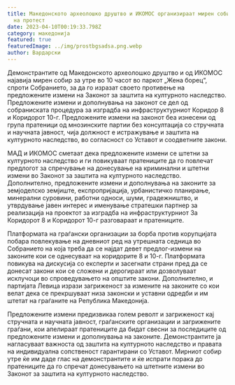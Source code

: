 ```yaml
---
title: Македонското археолошко друштво и ИКОМОС организираат мирен собир во знак
  на протест
date: 2023-04-10T00:19:33.798Z
category: македонија
featured: true
featuredImage: ../img/prostbgsadsa.png.webp
author: Вардарски
---
```


Демонстрантите од Македонското археолошко друштво и од ИКОМОС најавија мирен собир за утре во 10 часот во паркот „Жена борец“, спроти Собранието, за да го изразат своето противење на предложените измени на Законот за заштита на културното наследство. Предложените измени и дополнувања на законот се дел од собраниската процедура за изградба на инфраструктурниот Коридор 8 и Коридорот 10-г. Предложените измени на законот беа изнесени од група пратеници од мнозинските партии без консултација со стручната и научната јавност, чија должност е истражување и заштита на културното наследство, во согласност со Уставот и соодветните закони.

МАД и ИКОМОС сметаат дека предложените измени се штетни за културното наследство и ги повикуваат пратениците да го повлечат предлогот за спречување на донесување на криминални и штетни измени во Законот за заштита на културното наследство. Дополнително, предложените измени и дополнувања на законите за земјоделско земјиште, експропријација, урбанистичко планирање, минерални суровини, работни односи, шуми, градежништво, и утврдување јавен интерес и именување стратешки партнер за реализација на проектот за изградба на инфраструктурниот За Коридорот 8 и Коридорот 10-г разговараат и пратениците.

Платформата на граѓански организации за борба против корупцијата побара повлекување на дневниот ред на утрешната седница во Собранието на која треба да се најдат девет предлог-измени на законите кои се однесуваат на коридорите 8 и 10-г. Платформата повикува на дискусија со експерти и засегнати страни пред да се донесат закони кои се сложени и дерогираат или дозволуваат исклучоци во спроведувањето на општите закони. Дополнително, и партијата Левица изрази загриженост за измените на законите со кои велат дека се прекршуваат низа законски и уставни одредби и им штетат на граѓаните на Република Македонија.

Предложените измени предизвикаа голем револт и загриженост кај стручната и научната јавност, граѓанските организации и загрижените граѓани, кои апелираат пратениците да бидат свесни за последиците од предложените измени и дополнувања на законите. Демонстрантите ја нагласуваат важноста од заштита на културното наследство и правата на индивидуална сопственост гарантирани со Уставот. Мирниот собир утре ќе им даде глас на демонстрантите и ќе испрати порака до пратениците да го спречат донесувањето на штетните измени во Законот за заштита на културното наследство.
